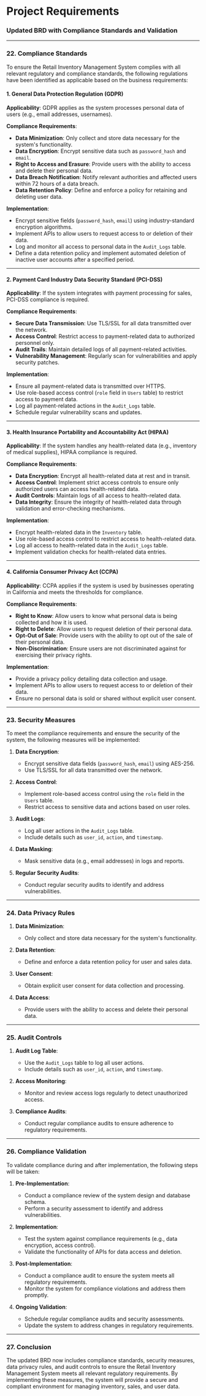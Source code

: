 # Project Requirements

### Updated BRD with Compliance Standards and Validation

---

### 22. **Compliance Standards**

To ensure the Retail Inventory Management System complies with all relevant regulatory and compliance standards, the following regulations have been identified as applicable based on the business requirements:

#### **1. General Data Protection Regulation (GDPR)**

**Applicability**: GDPR applies as the system processes personal data of users (e.g., email addresses, usernames).

**Compliance Requirements**:
- **Data Minimization**: Only collect and store data necessary for the system's functionality.
- **Data Encryption**: Encrypt sensitive data such as `password_hash` and `email`.
- **Right to Access and Erasure**: Provide users with the ability to access and delete their personal data.
- **Data Breach Notification**: Notify relevant authorities and affected users within 72 hours of a data breach.
- **Data Retention Policy**: Define and enforce a policy for retaining and deleting user data.

**Implementation**:
- Encrypt sensitive fields (`password_hash`, `email`) using industry-standard encryption algorithms.
- Implement APIs to allow users to request access to or deletion of their data.
- Log and monitor all access to personal data in the `Audit_Logs` table.
- Define a data retention policy and implement automated deletion of inactive user accounts after a specified period.

---

#### **2. Payment Card Industry Data Security Standard (PCI-DSS)**

**Applicability**: If the system integrates with payment processing for sales, PCI-DSS compliance is required.

**Compliance Requirements**:
- **Secure Data Transmission**: Use TLS/SSL for all data transmitted over the network.
- **Access Control**: Restrict access to payment-related data to authorized personnel only.
- **Audit Trails**: Maintain detailed logs of all payment-related activities.
- **Vulnerability Management**: Regularly scan for vulnerabilities and apply security patches.

**Implementation**:
- Ensure all payment-related data is transmitted over HTTPS.
- Use role-based access control (`role` field in `Users` table) to restrict access to payment data.
- Log all payment-related actions in the `Audit_Logs` table.
- Schedule regular vulnerability scans and updates.

---

#### **3. Health Insurance Portability and Accountability Act (HIPAA)**

**Applicability**: If the system handles any health-related data (e.g., inventory of medical supplies), HIPAA compliance is required.

**Compliance Requirements**:
- **Data Encryption**: Encrypt all health-related data at rest and in transit.
- **Access Control**: Implement strict access controls to ensure only authorized users can access health-related data.
- **Audit Controls**: Maintain logs of all access to health-related data.
- **Data Integrity**: Ensure the integrity of health-related data through validation and error-checking mechanisms.

**Implementation**:
- Encrypt health-related data in the `Inventory` table.
- Use role-based access control to restrict access to health-related data.
- Log all access to health-related data in the `Audit_Logs` table.
- Implement validation checks for health-related data entries.

---

#### **4. California Consumer Privacy Act (CCPA)**

**Applicability**: CCPA applies if the system is used by businesses operating in California and meets the thresholds for compliance.

**Compliance Requirements**:
- **Right to Know**: Allow users to know what personal data is being collected and how it is used.
- **Right to Delete**: Allow users to request deletion of their personal data.
- **Opt-Out of Sale**: Provide users with the ability to opt out of the sale of their personal data.
- **Non-Discrimination**: Ensure users are not discriminated against for exercising their privacy rights.

**Implementation**:
- Provide a privacy policy detailing data collection and usage.
- Implement APIs to allow users to request access to or deletion of their data.
- Ensure no personal data is sold or shared without explicit user consent.

---

### 23. **Security Measures**

To meet the compliance requirements and ensure the security of the system, the following measures will be implemented:

1. **Data Encryption**:
   - Encrypt sensitive data fields (`password_hash`, `email`) using AES-256.
   - Use TLS/SSL for all data transmitted over the network.

2. **Access Control**:
   - Implement role-based access control using the `role` field in the `Users` table.
   - Restrict access to sensitive data and actions based on user roles.

3. **Audit Logs**:
   - Log all user actions in the `Audit_Logs` table.
   - Include details such as `user_id`, `action`, and `timestamp`.

4. **Data Masking**:
   - Mask sensitive data (e.g., email addresses) in logs and reports.

5. **Regular Security Audits**:
   - Conduct regular security audits to identify and address vulnerabilities.

---

### 24. **Data Privacy Rules**

1. **Data Minimization**:
   - Only collect and store data necessary for the system's functionality.

2. **Data Retention**:
   - Define and enforce a data retention policy for user and sales data.

3. **User Consent**:
   - Obtain explicit user consent for data collection and processing.

4. **Data Access**:
   - Provide users with the ability to access and delete their personal data.

---

### 25. **Audit Controls**

1. **Audit Log Table**:
   - Use the `Audit_Logs` table to log all user actions.
   - Include details such as `user_id`, `action`, and `timestamp`.

2. **Access Monitoring**:
   - Monitor and review access logs regularly to detect unauthorized access.

3. **Compliance Audits**:
   - Conduct regular compliance audits to ensure adherence to regulatory requirements.

---

### 26. **Compliance Validation**

To validate compliance during and after implementation, the following steps will be taken:

1. **Pre-Implementation**:
   - Conduct a compliance review of the system design and database schema.
   - Perform a security assessment to identify and address vulnerabilities.

2. **Implementation**:
   - Test the system against compliance requirements (e.g., data encryption, access control).
   - Validate the functionality of APIs for data access and deletion.

3. **Post-Implementation**:
   - Conduct a compliance audit to ensure the system meets all regulatory requirements.
   - Monitor the system for compliance violations and address them promptly.

4. **Ongoing Validation**:
   - Schedule regular compliance audits and security assessments.
   - Update the system to address changes in regulatory requirements.

---

### 27. **Conclusion**

The updated BRD now includes compliance standards, security measures, data privacy rules, and audit controls to ensure the Retail Inventory Management System meets all relevant regulatory requirements. By implementing these measures, the system will provide a secure and compliant environment for managing inventory, sales, and user data.